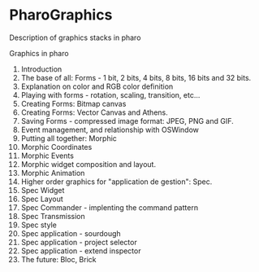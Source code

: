 # PharoGraphics
Description of graphics stacks in pharo

Graphics in pharo

1. Introduction
2. The base of all: Forms - 1 bit, 2 bits, 4 bits, 8 bits, 16 bits and 32 bits.
3. Explanation on color and RGB color definition
4. Playing with forms - rotation, scaling, transition, etc...
5. Creating Forms: Bitmap canvas
6. Creating Forms: Vector Canvas and Athens.
7. Saving Forms - compressed image format: JPEG, PNG and GIF.
8. Event management, and relationship with OSWindow
9. Putting all together: Morphic
10. Morphic Coordinates
11. Morphic Events
12. Morphic widget composition and layout.
13. Morphic Animation
14. Higher order graphics for "application de gestion": Spec.
15. Spec Widget
16. Spec Layout
17. Spec Commander - implenting the command pattern
18. Spec Transmission
19. Spec style
20. Spec application - sourdough
21. Spec application - project selector
22. Spec application - extend inspector
23. The future: Bloc, Brick
